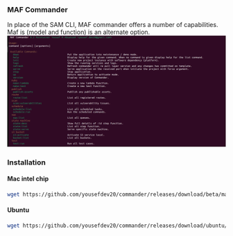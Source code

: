 ### MAF Commander
In place of the SAM CLI, MAF commander offers a number of capabilities. Maf is (model and function) is an alternate option.
![alt text](https://github.com/yousefdev20/commander/blob/master/documents/Screenshot%20from%202023-07-12%2019-16-16.png?raw=true)
### Installation
#### Mac intel chip
```bash
wget https://github.com/yousefdev20/commander/releases/download/beta/maf -O /usr/local/bin/maf && chmod -R 777 /usr/local/bin/maf
```
#### Ubuntu
```bash
wget https://github.com/yousefdev20/commander/releases/download/ubuntu/maf -O /usr/local/bin/maf && chmod -R 777 /usr/local/bin/maf
```
